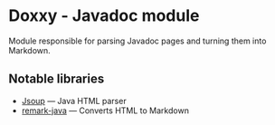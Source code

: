 # Doxxy - Javadoc module

Module responsible for parsing Javadoc pages and turning them into Markdown.

## Notable libraries

- [Jsoup](https://jsoup.org/) — Java HTML parser
- [remark-java](https://github.com/freya022/remark-java) — Converts HTML to Markdown